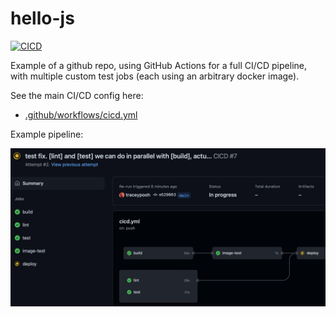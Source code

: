 # hello-js

[![CICD](https://github.com/internetarchive/hello-js/actions/workflows/cicd.yml/badge.svg)](https://github.com/internetarchive/hello-js/actions/workflows/cicd.yml)

Example of a github repo, using GitHub Actions for a full CI/CD pipeline, with multiple custom test jobs (each using an arbitrary docker image).

See the main CI/CD config here:
- [.github/workflows/cicd.yml](.github/workflows/cicd.yml)

Example pipeline:

![Example pipeline](pipeline.jpg)


